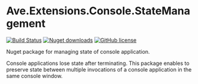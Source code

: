 # Ave.Extensions.Console.StateManagement

[![Build Status](https://versteeg-its.visualstudio.com/Ave/_apis/build/status/CI%20-%20Ave.Extensions.Console.StateManagement?branchName=master)](https://versteeg-its.visualstudio.com/Ave/_build/latest?definitionId=130&branchName=master)
[![Nuget downloads](https://img.shields.io/nuget/v/Ave.Extensions.Console.StateManagement)](https://www.nuget.org/packages/Ave.Extensions.Console.StateManagement/)
[![GitHub license](https://img.shields.io/github/license/mashape/apistatus.svg)](https://github.com/aadversteeg/ave.extensions.console.stateManagement/blob/master/LICENSE)

Nuget package for managing state of console application.

Console applications lose state after terminating. This package enables to preserve state between multiple invocations of a console application in the same console window.
